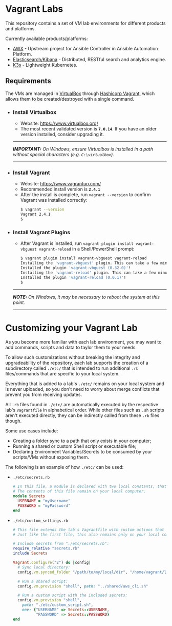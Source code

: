 # Vagrant Labs
This repository contains a set of VM lab environments for different products and platforms.

Currently available products/platforms:
- [AWX](awx) - Upstream project for Ansible Controller in Ansible Automation Platform.
- [Elasticsearch/Kibana](elastic) - Distributed, RESTful search and analytics engine.
- [K3s](k3s) - Lightweight Kubernetes.

## Requirements
The VMs are managed in [VirtualBox](https://www.virtualbox.org/) through [Hashicorp Vagrant](https://www.vagrantup.com/), which allows them to be created/destroyed with a single command.

- ### Install Virtualbox
  - Website: https://www.virtualbox.org/
  - The most recent validated version is **`7.0.14`**. If you have an older version installed, consider upgrading it.
  ---
  ***IMPORTANT:** On Windows, ensure Virtualbox is installed in a path without special characters (e.g. `C:\virtualbox`).*

  ---
- ### Install Vagrant
  - Website: https://www.vagrantup.com/
  - Recommended install version is **`2.4.1`**
  - After the install is complete, run `vagrant --version` to confirm Vagrant was installed correctly:
    ```bash
    $ vagrant --version
    Vagrant 2.4.1
    $
    ```
- ### Install Vagrant Plugins
  - After Vagrant is installed, run `vagrant plugin install vagrant-vbguest vagrant-reload` in a Shell/PowerShell prompt:
    ```bash
    $ vagrant plugin install vagrant-vbguest vagrant-reload
    Installing the 'vagrant-vbguest' plugin. This can take a few minutes...
    Installed the plugin 'vagrant-vbguest (0.32.0)'!
    Installing the 'vagrant-reload' plugin. This can take a few minutes...
    Installed the plugin 'vagrant-reload (0.0.1)'!
    $
    ```
  ---
  ***NOTE:** On Windows, it may be necessary to reboot the system at this point.*

  ---

# Customizing your Vagrant Lab
As you become more familiar with each lab environment, you may want to add commands, scripts and data to taylor them to your needs.

To allow such customizations without breaking the integrity and upgradeability of the repository, each lab supports the creation of a subdirectory called `./etc/` that is intended to run additional `.rb` files/commands that are specific to your local system.

Everything that is added to a lab's `./etc/` remains on your local system and is never uploaded, so you don't need to worry about merge conflicts that prevent you from receiving updates.

All `.rb` files found in `./etc/` are automatically executed by the respective lab's `Vagrantfile` in alphabetical order. While other files such as `.sh` scripts aren't executed directly, they can be indirectly called from these `.rb` files though.

Some use cases include:
- Creating a folder sync to a path that only exists in your computer;
- Running a shared or custom Shell script or executable file;
- Declaring Environment Variables/Secrets to be consumed by your scripts/VMs without exposing them.

The following is an example of how `./etc/` can be used:

- `./etc/secrets.rb`
  ```ruby
  # In this file, a module is declared with two local constants, that will be called by "./etc/custom_settings.rb".
  # The contents of this file remain on your local computer.
  module Secrets
    USERNAME = "myUsername"
    PASSWORD = "myPassword"
  end
  ```

- `./etc/custom_settings.rb`
  ```ruby
  # This file extends the lab's Vagrantfile with custom actions that are only relevant in your local context.
  # Just like the first file, this also remains only on your local computer.

  # Include secrets from "./etc/secrets.rb":
  require_relative "secrets.rb"
  include Secrets

  Vagrant.configure("2") do |config|
    # Sync local directory:
    config.vm.synced_folder "/path/to/my/local/dir", "/home/vagrant/localdir", type: "virtualbox"

    # Run a shared script:
    config.vm.provision "shell", path: "../shared/aws_cli.sh"

    # Run a custom script with the included secrets:
    config.vm.provision "shell",
      path: "./etc/custom_script.sh",
      env: {"USERNAME" => Secrets::USERNAME,
            "PASSWORD" => Secrets::PASSWORD}
  end
  ```
